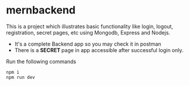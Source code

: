 # mernbackend
This is a project which illustrates basic functionality like login, logout, registration, secret pages, etc using Mongodb, Express and Nodejs.

- It's a complete Backend app so you may check it in postman
- There is a <strong> SECRET </strong> page in app accessible after successful login only.

Run the following commands
```
npm i
npm run dev
```
